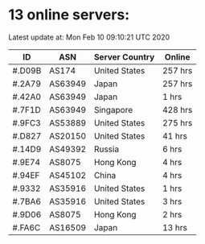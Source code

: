 # 13 online servers:

Latest update at: Mon Feb 10 09:10:21 UTC 2020

| ID | ASN | Server Country | Online |
| -- | --- | -------------- | ------ |
| #.D09B | AS174 | United States | 257 hrs |
| #.2A79 | AS63949 | Japan | 257 hrs |
| #.42A0 | AS63949 | Japan | 1 hrs |
| #.7F1D | AS63949 | Singapore | 428 hrs |
| #.9FC3 | AS53889 | United States | 275 hrs |
| #.D827 | AS20150 | United States | 41 hrs |
| #.14D9 | AS49392 | Russia | 6 hrs |
| #.9E74 | AS8075 | Hong Kong | 4 hrs |
| #.94EF | AS45102 | China | 4 hrs |
| #.9332 | AS35916 | United States | 1 hrs |
| #.7BA6 | AS35916 | United States | 3 hrs |
| #.9D06 | AS8075 | Hong Kong | 2 hrs |
| #.FA6C | AS16509 | Japan | 13 hrs |

